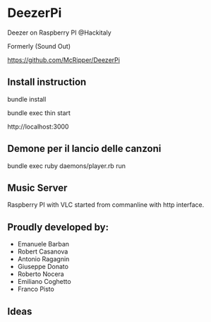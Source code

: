 DeezerPi
========

Deezer on Raspberry PI @Hackitaly

Formerly (Sound Out)

https://github.com/McRipper/DeezerPi


## Install instruction

bundle install

bundle exec thin start

http://localhost:3000

## Demone per il lancio delle canzoni

bundle exec ruby daemons/player.rb run

## Music Server

Raspberry PI
with VLC started from commanline with http interface.

## Proudly developed by:

* Emanuele Barban
* Robert Casanova
* Antonio Ragagnin
* Giuseppe Donato
* Roberto Nocera
* Emiliano Coghetto
* Franco Pisto

## Ideas
